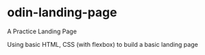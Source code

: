 # odin-landing-page
A Practice Landing Page

Using basic HTML, CSS (with flexbox) to build a basic landing page

